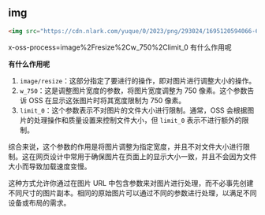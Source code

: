 ## img

```html
<img src="https://cdn.nlark.com/yuque/0/2023/png/293024/1695120594066-6fa7d888-5be5-4c80-ae6a-d22d9283d873.png?x-oss-process=image%2Fresize%2Cw_750%2Climit_0" referrerpolicy="no-referrer"/>
```

x-oss-process=image%2Fresize%2Cw_750%2Climit_0 有什么作用呢

**有什么作用呢**

1. `image/resize`：这部分指定了要进行的操作，即对图片进行调整大小的操作。
2. `w_750`：这是调整图片宽度的参数，将图片宽度调整为 750 像素。这个参数告诉 OSS 在显示这张图片时将其宽度限制为 750 像素。
3. `limit_0`：这个参数表示不对图片的文件大小进行限制。通常，OSS 会根据图片的处理操作和质量设置来控制文件大小，但 `limit_0` 表示不进行额外的限制。

综合来说，这个参数的作用是将图片调整为指定宽度，并且不对文件大小进行限制。这在网页设计中常用于确保图片在页面上的显示大小一致，并且不会因为文件大小而导致加载速度变慢。

这种方式允许你通过在图片 URL 中包含参数来对图片进行处理，而不必事先创建不同尺寸的图片副本。相同的原始图片可以通过不同的参数进行处理，以满足不同设备或布局的需求。